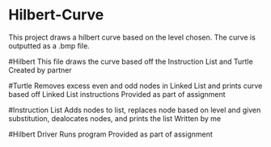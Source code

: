 # Hilbert-Curve
This project draws a hilbert curve based on the level chosen. The curve is outputted as a .bmp file.

#Hilbert
This file draws the curve based off the Instruction List and Turtle
Created by partner

#Turtle 
Removes excess even and odd nodes in Linked List and prints curve based off Linked List instructions
Provided as part of assignment

#Instruction List
Adds nodes to list, replaces node based on level and given substitution, dealocates nodes, and prints the list
Written by me

#Hilbert Driver
Runs program
Provided as part of assignment
